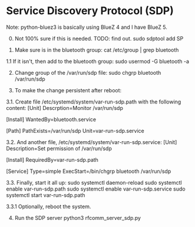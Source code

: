 # Service Discovery Protocol (SDP)

Note: python-bluez3 is basically using BlueZ 4 and I have BlueZ 5.

0. Not 100% sure if this is needed. TODO: find out.
sudo sdptool add SP

1. Make sure <user> is in the bluetooth group:
cat /etc/group | grep bluetooth

1.1 If it isn't, then add <user> to the bluetooth group:
sudo usermod -G bluetooth -a <user>

2. Change group of the /var/run/sdp file:
sudo chgrp bluetooth /var/run/sdp

3. To make the change persistent after reboot:

3.1. Create file /etc/systemd/system/var-run-sdp.path with the following content:
[Unit]
Descrption=Monitor /var/run/sdp

[Install]
WantedBy=bluetooth.service

[Path]
PathExists=/var/run/sdp
Unit=var-run-sdp.service

3.2. And another file, /etc/systemd/system/var-run-sdp.service:
[Unit]
Description=Set permission of /var/run/sdp

[Install]
RequiredBy=var-run-sdp.path

[Service]
Type=simple
ExecStart=/bin/chgrp bluetooth /var/run/sdp

3.3. Finally, start it all up:
sudo systemctl daemon-reload
sudo systemctl enable var-run-sdp.path
sudo systemctl enable var-run-sdp.service
sudo systemctl start var-run-sdp.path

3.3.1 Optionally, reboot the system.

4. Run the SDP server
python3 rfcomm_server_sdp.py

